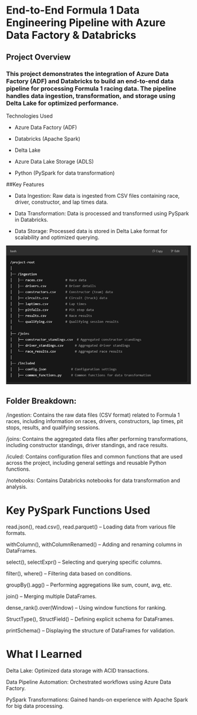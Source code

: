 # End-to-End Formula 1 Data Engineering Pipeline with Azure Data Factory & Databricks 
## Project Overview
### This project demonstrates the integration of Azure Data Factory (ADF) and Databricks to build an end-to-end data pipeline for processing Formula 1 racing data. The pipeline handles data ingestion, transformation, and storage using Delta Lake for optimized performance.

Technologies Used
* Azure Data Factory (ADF)

* Databricks (Apache Spark)

* Delta Lake

* Azure Data Lake Storage (ADLS)

* Python (PySpark for data transformation)

##Key Features

* Data Ingestion: Raw data is ingested from CSV files containing race, driver, constructor, and lap times data.

* Data Transformation: Data is processed and transformed using PySpark in Databricks.

* Data Storage: Processed data is stored in Delta Lake format for scalability and optimized querying.

![Folder Path](folder_path.JPG)



## Folder Breakdown:
/ingestion: Contains the raw data files (CSV format) related to Formula 1 races, including information on races, drivers, constructors, lap times, pit stops, results, and qualifying sessions.

/joins: Contains the aggregated data files after performing transformations, including constructor standings, driver standings, and race results.

/iculed: Contains configuration files and common functions that are used across the project, including general settings and reusable Python functions.

/notebooks: Contains Databricks notebooks for data transformation and analysis.

# Key PySpark Functions Used

read.json(), read.csv(), read.parquet() – Loading data from various file formats.

withColumn(), withColumnRenamed() – Adding and renaming columns in DataFrames.

select(), selectExpr() – Selecting and querying specific columns.

filter(), where() – Filtering data based on conditions.

groupBy().agg() – Performing aggregations like sum, count, avg, etc.

join() – Merging multiple DataFrames.

dense_rank().over(Window) – Using window functions for ranking.

StructType(), StructField() – Defining explicit schema for DataFrames.

printSchema() – Displaying the structure of DataFrames for validation.

# What I Learned
Delta Lake: Optimized data storage with ACID transactions.

Data Pipeline Automation: Orchestrated workflows using Azure Data Factory.

PySpark Transformations: Gained hands-on experience with Apache Spark for big data processing.
